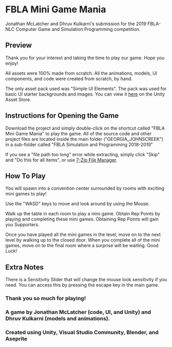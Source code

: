 # FBLA Mini Game Mania
Jonathan McLatcher and Dhruv Kulkarni's submission for the 2019 FBLA-NLC Computer Game and Simulation Programming competition.

## Preview

Thank you for your interest and taking the time to play our game. Hope you enjoy!

All assets were 100% made from scratch. All the animations, models, UI components, and code were created from scratch, by hand.

The only asset pack used was "Simple UI Elements". The pack was used for basic UI starter backgrounds and images.
You can view it [here](https://assetstore.unity.com/packages/2d/gui/icons/simple-ui-elements-53276 "Simple UI Elements") on the Unity Asset Store.

## Instructions for Opening the Game

Download the project and simply double-click on the shortcut called "FBLA Mini Game Mania" to play the game. All of the source code and other project files are located inside the main folder ("GEORGIA_JOHNSCREEK") in a sub-folder called "FBLA Simulation and Programming 2018-2019"

If you see a "file path too long" error while extracting, simply click "Skip" and "Do this for all items", or use [7-Zip File Manager](https://www.7-zip.org/ "7-Zip File Manager").

## How To Play

You will spawn into a convention center surrounded by rooms with exciting mini games to play!

Use the "WASD" keys to move and look around by using the Mouse.

Walk up the table in each room to play a mini game. Obtain Rep Points by playing and completing these mini games. 
Obtaining Rep Points will gain you Supporters.       

Once you have played all the mini games in the level, move on to the next level by walking up to the closed door. When you complete all of the mini games, move on to the final room where a surprise will be waiting. Good Luck! 

## Extra Notes

There is a Sensitivity Slider that will change the mouse look sensitivity if you need. You can access this by pressing the escape key in the main game.

### Thank you so much for playing!

### A game by Jonathan McLatcher (code, UI, and Unity) and Dhruv Kulkarni (models and animations).

### Created using Unity, Visual Studio Community, Blender, and Aseprite
